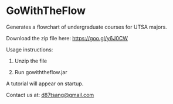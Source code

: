 # GoWithTheFlow
Generates a flowchart of undergraduate courses for UTSA majors.


Download the zip file here: 
https://goo.gl/y6J0CW


Usage instructions:

1) Unzip the file

2) Run gowiththeflow.jar


A tutorial will appear on startup.

Contact us at: d87tsang@gmail.com
